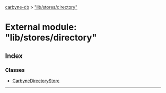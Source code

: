 [carbyne-db](../README.md) > ["lib/stores/directory"](../modules/_lib_stores_directory_.md)

# External module: "lib/stores/directory"

## Index

### Classes

* [CarbyneDirectoryStore](../classes/_lib_stores_directory_.carbynedirectorystore.md)

---

